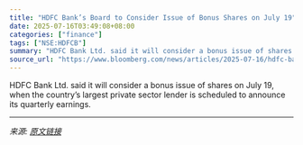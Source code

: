 ```yaml
---
title: "HDFC Bank’s Board to Consider Issue of Bonus Shares on July 19"
date: 2025-07-16T03:49:08+08:00
categories: ["finance"]
tags: ["NSE:HDFCB"]
summary: "HDFC Bank Ltd. said it will consider a bonus issue of shares on July 19, when the country’s largest private sector lender is scheduled to announce its quarterly earnings."
source_url: "https://www.bloomberg.com/news/articles/2025-07-16/hdfc-bank-s-board-to-consider-issue-of-bonus-shares-on-july-19-md5f9i3z"
---
```


HDFC Bank Ltd. said it will consider a bonus issue of shares on July 19, when the country’s largest private sector lender is scheduled to announce its quarterly earnings.

---

*来源: [原文链接](https://www.bloomberg.com/news/articles/2025-07-16/hdfc-bank-s-board-to-consider-issue-of-bonus-shares-on-july-19-md5f9i3z)*
